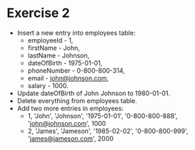 # Exercise 2

* Insert a new entry into employees table:
  * employeeId - 1,
  * firstName - John,
  * lastName - Johnson,
  * dateOfBirth - 1975-01-01,
  * phoneNumber - 0-800-800-314,
  * email - john@johnson.com,
  * salary - 1000.
* Update dateOfBirth of John Johnson to 1980-01-01.
* Delete everything from employees table.
* Add two more entries in employees:
  * 1, 'John', 'Johnson', '1975-01-01', '0-800-800-888', 'john@johnson.com', 1000
  * 2, 'James', 'Jameson', '1985-02-02', '0-800-800-999', 'james@jameson.com', 2000